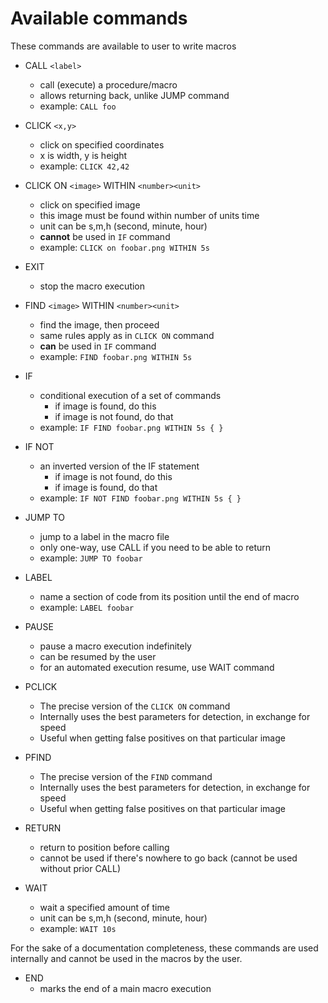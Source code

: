 # Available commands

These commands are available to user to write macros

- CALL `<label>`
    - call (execute) a procedure/macro
    - allows returning back, unlike JUMP command
    - example: `CALL foo`


- CLICK `<x,y>`
    - click on specified coordinates
    - x is width, y is height
    - example: `CLICK 42,42`


- CLICK ON `<image>` WITHIN `<number><unit>`
    - click on specified image
    - this image must be found within number of units time
    - unit can be s,m,h (second, minute, hour)
    - **cannot** be used in `IF` command
    - example: `CLICK on foobar.png WITHIN 5s`


- EXIT
    - stop the macro execution


- FIND `<image>` WITHIN `<number><unit>`
    - find the image, then proceed
    - same rules apply as in `CLICK ON` command
    - **can** be used in `IF` command
    - example: `FIND foobar.png WITHIN 5s`


- IF <conditional>
    - conditional execution of a set of commands
        - if image is found, do this
        - if image is not found, do that
    - example: `IF FIND foobar.png WITHIN 5s { }`


- IF NOT <conditional>
    - an inverted version of the IF statement
        - if image is not found, do this
        - if image is found, do that
    - example: `IF NOT FIND foobar.png WITHIN 5s { }`


- JUMP TO <label>
    - jump to a label in the macro file
    - only one-way, use CALL if you need to be able to return
    - example: `JUMP TO foobar`


- LABEL <label>
    - name a section of code from its position until the end of macro
    - example: `LABEL foobar`


- PAUSE
    - pause a macro execution indefinitely
    - can be resumed by the user
    - for an automated execution resume, use WAIT command


- PCLICK
    - The precise version of the `CLICK ON` command
    - Internally uses the best parameters for detection, in exchange for speed
    - Useful when getting false positives on that particular image


- PFIND
    - The precise version of the `FIND` command
    - Internally uses the best parameters for detection, in exchange for speed
    - Useful when getting false positives on that particular image


- RETURN
    - return to position before calling
    - cannot be used if there's nowhere to go back (cannot be used without prior
      CALL)


- WAIT <number><unit>
    - wait a specified amount of time
    - unit can be s,m,h (second, minute, hour)
    - example: `WAIT 10s`

For the sake of a documentation completeness, these commands are used internally
and cannot be used in the macros by the user.

- END
    - marks the end of a main macro execution
